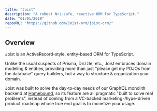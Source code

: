 ```yaml
---
title: "Joist"
description: "A robust N+1-safe, reactive ORM for TypeScript."
date: "01/01/2019"
repoURL: "https://github.com/joist-orm/joist-orm/"
---
```


## Overview

Joist is an ActiveRecord-style, entity-based ORM for TypeScript.

Unlike the usual suspects of Prisma, Drizzle, etc., Joist embraces domain modeling & entities, providing more than just "please get my POJOs from the database" query builders, but a way to structure & organization your domain.

Joist was built to solve the day-to-day needs of our GraphQL monolith backend at [Homebound](https://www.homebound.com/), so its feature are all pragmatic "built to solve real problems", instead of coming from a VC-backed marketing-/hype-driven product roadmap whose true end goal is to monetize your usage.
